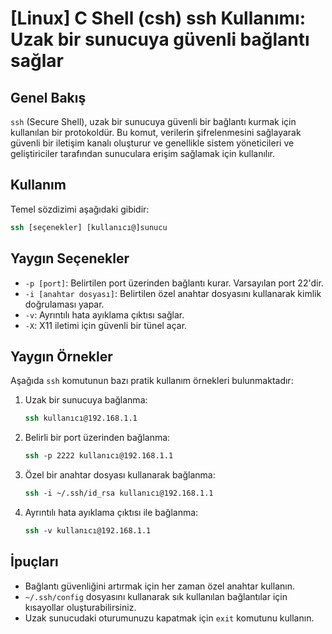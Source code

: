 # [Linux] C Shell (csh) ssh Kullanımı: Uzak bir sunucuya güvenli bağlantı sağlar

## Genel Bakış
`ssh` (Secure Shell), uzak bir sunucuya güvenli bir bağlantı kurmak için kullanılan bir protokoldür. Bu komut, verilerin şifrelenmesini sağlayarak güvenli bir iletişim kanalı oluşturur ve genellikle sistem yöneticileri ve geliştiriciler tarafından sunuculara erişim sağlamak için kullanılır.

## Kullanım
Temel sözdizimi aşağıdaki gibidir:

```csh
ssh [seçenekler] [kullanıcı@]sunucu
```

## Yaygın Seçenekler
- `-p [port]`: Belirtilen port üzerinden bağlantı kurar. Varsayılan port 22'dir.
- `-i [anahtar dosyası]`: Belirtilen özel anahtar dosyasını kullanarak kimlik doğrulaması yapar.
- `-v`: Ayrıntılı hata ayıklama çıktısı sağlar.
- `-X`: X11 iletimi için güvenli bir tünel açar.

## Yaygın Örnekler
Aşağıda `ssh` komutunun bazı pratik kullanım örnekleri bulunmaktadır:

1. Uzak bir sunucuya bağlanma:
    ```csh
    ssh kullanıcı@192.168.1.1
    ```

2. Belirli bir port üzerinden bağlanma:
    ```csh
    ssh -p 2222 kullanıcı@192.168.1.1
    ```

3. Özel bir anahtar dosyası kullanarak bağlanma:
    ```csh
    ssh -i ~/.ssh/id_rsa kullanıcı@192.168.1.1
    ```

4. Ayrıntılı hata ayıklama çıktısı ile bağlanma:
    ```csh
    ssh -v kullanıcı@192.168.1.1
    ```

## İpuçları
- Bağlantı güvenliğini artırmak için her zaman özel anahtar kullanın.
- `~/.ssh/config` dosyasını kullanarak sık kullanılan bağlantılar için kısayollar oluşturabilirsiniz.
- Uzak sunucudaki oturumunuzu kapatmak için `exit` komutunu kullanın.